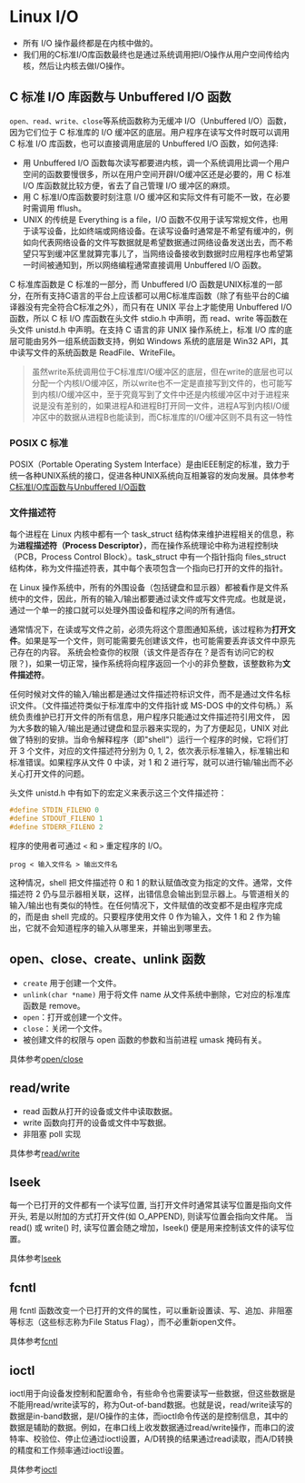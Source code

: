 # Linux I/O

- 所有 I/O 操作最终都是在内核中做的。
- 我们用的C标准I/O库函数最终也是通过系统调用把I/O操作从用户空间传给内核，然后让内核去做I/O操作。

## C 标准 I/O 库函数与 Unbuffered I/O 函数

`open、read、write、close`等系统函数称为无缓冲 I/O（Unbuffered I/O）函数，因为它们位于 C 标准库的 I/O 缓冲区的底层。用户程序在读写文件时既可以调用 C 标准 I/O 库函数，也可以直接调用底层的 Unbuffered I/O 函数，如何选择:

- 用 Unbuffered I/O 函数每次读写都要进内核，调一个系统调用比调一个用户空间的函数要慢很多，所以在用户空间开辟I/O缓冲区还是必要的，用 C 标准 I/O 库函数就比较方便，省去了自己管理 I/O 缓冲区的麻烦。
- 用 C 标准I/O库函数要时刻注意 I/O 缓冲区和实际文件有可能不一致，在必要时需调用 fflush。
- UNIX 的传统是 Everything is a file，I/O 函数不仅用于读写常规文件，也用于读写设备，比如终端或网络设备。在读写设备时通常是不希望有缓冲的，例如向代表网络设备的文件写数据就是希望数据通过网络设备发送出去，而不希望只写到缓冲区里就算完事儿了，当网络设备接收到数据时应用程序也希望第一时间被通知到，所以网络编程通常直接调用 Unbuffered I/O 函数。

C 标准库函数是 C 标准的一部分，而 Unbuffered I/O 函数是UNIX标准的一部分，在所有支持C语言的平台上应该都可以用C标准库函数（除了有些平台的C编译器没有完全符合C标准之外），而只有在 UNIX 平台上才能使用 Unbuffered I/O 函数，所以 C 标 I/O 库函数在头文件 stdio.h 中声明，而 read、write 等函数在头文件 unistd.h 中声明。在支持 C 语言的非 UNIX 操作系统上，标准 I/O 库的底层可能由另外一组系统函数支持，例如 Windows 系统的底层是 Win32 API，其中读写文件的系统函数是 ReadFile、WriteFile。

>虽然write系统调用位于C标准库I/O缓冲区的底层，但在write的底层也可以分配一个内核I/O缓冲区，所以write也不一定是直接写到文件的，也可能写到内核I/O缓冲区中，至于究竟写到了文件中还是内核缓冲区中对于进程来说是没有差别的，如果进程A和进程B打开同一文件，进程A写到内核I/O缓冲区中的数据从进程B也能读到，而C标准库的I/O缓冲区则不具有这一特性

### POSIX C 标准

POSIX（Portable Operating System Interface）是由IEEE制定的标准，致力于统一各种UNIX系统的接口，促进各种UNIX系统向互相兼容的发向发展。具体参考[C标准I/O库函数与Unbuffered I/O函数](https://akaedu.github.io/book/ch28s02.html)

### 文件描述符

每个进程在 Linux 内核中都有一个 task_struct 结构体来维护进程相关的信息，称为**进程描述符（Process Descriptor）**，而在操作系统理论中称为进程控制块（PCB，Process Control Block）。task_struct 中有一个指针指向 files_struct 结构体，称为文件描述符表，其中每个表项包含一个指向已打开的文件的指针。

在 Linux 操作系统中，所有的外围设备（包括键盘和显示器）都被看作是文件系统中的文件，因此，所有的输入/输出都要通过读文件或写文件完成。也就是说，通过一个单一的接口就可以处理外围设备和程序之间的所有通信。

通常情况下，在读或写文件之前，必须先将这个意图通知系统，该过程称为**打开文件**。如果是写一个文件，则可能需要先创建该文件，也可能需要丢弃该文件中原先己存在的内容。 系统会检查你的权限（该文件是否存在？是否有访问它的权限？)，如果一切正常，操作系统将向程序返回一个小的非负整数，该整数称为**文件描述符**。

任何时候对文件的输入/输出都是通过文件描述符标识文件，而不是通过文件名标识文件。（文件描述符类似于标准库中的文件指针或 MS-DOS 中的文件句柄。）系统负责维护已打开文件的所有信息，用户程序只能通过文件描述符引用文件， 因为大多数的输入/输出是通过键盘和显示器来实现的，为了方便起见，UNIX 对此做了特别的安排。当命令解释程序（即"shell"）运行一个程序的时候，它将们打开 3 个文件，对应的文件描述符分别为 0, 1, 2，依次表示标准输入，标准输出和标准错误。如果程序从文件 0 中读，对 1 和 2 进行写，就可以进行输/输出而不必关心打开文件的问题。

头文件 unistd.h 中有如下的宏定义来表示这三个文件描述符：

```c
#define STDIN_FILENO 0
#define STDOUT_FILENO 1
#define STDERR_FILENO 2
```

程序的使用者可通过 `<` 和 `>` 重定程序的 I/O。

```shell
prog < 输入文件名 > 输出文件名
```

这种情况，shell 把文件描述符 0 和 1 的默认赋值改变为指定的文件。通常，文件描述符 2 仍与显示器相关联，这样，出错信息会输出到显示器上。与管道相关的输入/输出也有类似的特性。在任何情况下，文件赋值的改变都不是由程序完成的，而是由 shell 完成的。只要程序使用文件 0 作为输入，文件 1 和 2 作为输出，它就不会知道程序的输入从哪里来，并输出到哪里去。

## open、close、create、unlink 函数

- `create` 用于创建一个文件。
- `unlink(char *name)` 用于将文件 name 从文件系统中删除，它对应的标准库函数是 remove。
- `open`：打开或创建一个文件。
- `close`：关闭一个文件。
- 被创建文件的权限与 open 函数的参数和当前进程 umask 掩码有关。

具体参考[open/close](https://akaedu.github.io/book/ch28s03.html)

## read/write

- read 函数从打开的设备或文件中读取数据。
- write 函数向打开的设备或文件中写数据。
- 非阻塞 poll 实现

具体参考[read/write](https://akaedu.github.io/book/ch28s04.html)

## lseek

每一个已打开的文件都有一个读写位置, 当打开文件时通常其读写位置是指向文件开头, 若是以附加的方式打开文件(如 O_APPEND), 则读写位置会指向文件尾。 当 read() 或 write() 时, 读写位置会随之增加，lseek() 便是用来控制该文件的读写位置。

具体参考[lseek](https://akaedu.github.io/book/ch28s05.html)

## fcntl

用 fcntl 函数改变一个已打开的文件的属性，可以重新设置读、写、追加、非阻塞等标志（这些标志称为File Status Flag），而不必重新open文件。

具体参考[fcntl](https://akaedu.github.io/book/ch28s06.html)

## ioctl

ioctl用于向设备发控制和配置命令，有些命令也需要读写一些数据，但这些数据是不能用read/write读写的，称为Out-of-band数据。也就是说，read/write读写的数据是in-band数据，是I/O操作的主体，而ioctl命令传送的是控制信息，其中的数据是辅助的数据。例如，在串口线上收发数据通过read/write操作，而串口的波特率、校验位、停止位通过ioctl设置，A/D转换的结果通过read读取，而A/D转换的精度和工作频率通过ioctl设置。

具体参考[ioctl](https://akaedu.github.io/book/ch28s07.html)